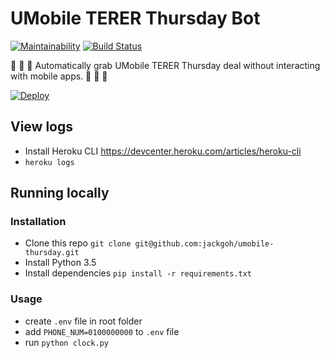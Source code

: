 # UMobile TERER Thursday Bot
[![Maintainability](https://api.codeclimate.com/v1/badges/d54491e0402f4e021a0b/maintainability)](https://codeclimate.com/github/jackgoh/umobile-thursday/maintainability)
[![Build Status](https://travis-ci.org/jackgoh/umobile-thursday.svg?branch=master)](https://travis-ci.org/jackgoh/umobile-thursday)

🍕 🍪 🍿 Automatically grab UMobile TERER Thursday deal without interacting with mobile apps. 🌭 🍔 🍟

[![Deploy](https://www.herokucdn.com/deploy/button.svg)](https://heroku.com/deploy)

## View logs
- Install Heroku CLI https://devcenter.heroku.com/articles/heroku-cli
- `heroku logs` 

## Running locally 
### Installation
- Clone this repo `git clone git@github.com:jackgoh/umobile-thursday.git` 
- Install Python 3.5 
- Install dependencies `pip install -r requirements.txt`

### Usage 
- create `.env` file in root folder
- add `PHONE_NUM=0100000000` to `.env` file
- run `python clock.py`